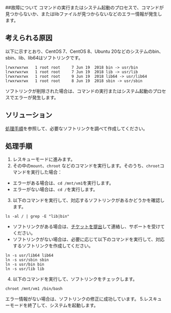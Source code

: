 ##故障について
コマンドの実行またはシステム起動のプロセスで、コマンドが見つからないか、またはlibファイルが見つからないなどのエラー情報が発生します。


## 考えられる原因
以下に示すとおり、CentOS 7、CentOS 8、Ubuntu 20などのシステムのbin、sbin、lib、lib64はソフトリンクです。
```
lrwxrwxrwx   1 root root     7 Jun 19  2018 bin -> usr/bin
lrwxrwxrwx   1 root root     7 Jun 19  2018 lib -> usr/lib
lrwxrwxrwx   1 root root     9 Jun 19  2018 lib64 -> usr/lib64
lrwxrwxrwx   1 root root     8 Jun 19  2018 sbin -> usr/sbin
```
ソフトリンクが削除された場合は、コマンドの実行またはシステム起動のプロセスでエラーが発生します。


## ソリューション
[処理手順](#ProcessingSteps)を参照して、必要なソフトリンクを調べて作成してください。


## 処理手順[](id:ProcessingSteps)
1. レスキューモードに進みます。
2. その中の`mount`、`chroot` などのコマンドを実行します。そのうち、`chroot`コマンドを実行した場合：
 - エラーがある場合は、`cd /mnt/vm1`を実行します。
 - エラーがない場合は、`cd /`を実行します。
3. 以下のコマンドを実行して、対応するソフトリンクがあるかどうかを確認します。
```
ls -al / | grep -E "lib|bin"
```
 - ソフトリンクがある場合は、[チケットを提出](https://console.intl.cloud.tencent.com/workorder/category)して連絡し、サポートを受けてください。
 - ソフトリンクがない場合は、必要に応じて以下のコマンドを実行して、対応するソフトリンクを作成してください。
```
ln -s usr/lib64 lib64
ln -s usr/sbin sbin
ln -s usr/bin bin
ln -s usr/lib lib
```
4. 以下のコマンドを実行して、ソフトリンクをチェックします。
```
chroot /mnt/vm1 /bin/bash
```
エラー情報がない場合は、ソフトリンクの修正に成功しています。
5.レスキューモードを終了して、システムを起動します。

